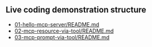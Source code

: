 ## Live coding demonstration structure
* [01-hello-mcp-server/README.md](01-hello-mcp-server/README.md)
* [02-mcp-resource-via-tool/README.md](02-mcp-resource-via-tool/README.md)
* [03-mcp-prompt-via-tool/README.md](02-mcp-prompt-via-tool/README.md)
